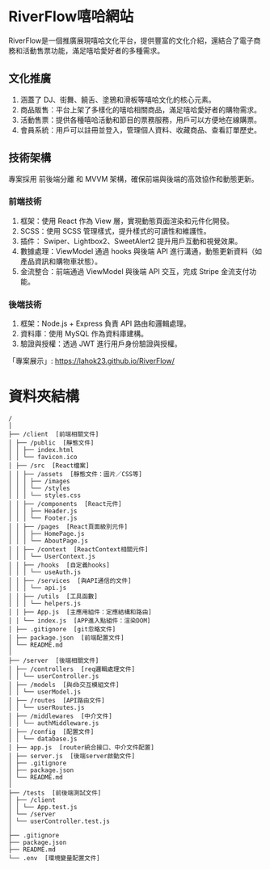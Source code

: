 # RiverFlow嘻哈網站

RiverFlow是一個推廣展現嘻哈文化平台，提供豐富的文化介紹，還結合了電子商務和活動售票功能，滿足嘻哈愛好者的多種需求。

## 文化推廣
1. 涵蓋了 DJ、街舞、饒舌、塗鴉和滑板等嘻哈文化的核心元素。
2. 商品販售：平台上架了多樣化的嘻哈相關商品，滿足嘻哈愛好者的購物需求。
3. 活動售票：提供各種嘻哈活動和節目的票務服務，用戶可以方便地在線購票。
4. 會員系統：用戶可以註冊並登入，管理個人資料、收藏商品、查看訂單歷史。

## 技術架構

專案採用 前後端分離 和 MVVM 架構，確保前端與後端的高效協作和動態更新。

### 前端技術
1. 框架：使用 React 作為 View 層，實現動態頁面渲染和元件化開發。
2. SCSS：使用 SCSS 管理樣式，提升樣式的可讀性和維護性。
3. 插件： Swiper、Lightbox2、SweetAlert2 提升用戶互動和視覺效果。
4. 數據處理：ViewModel 通過 hooks 與後端 API 進行溝通，動態更新資料（如產品資訊和購物車狀態）。
5. 金流整合：前端通過 ViewModel 與後端 API 交互，完成 Stripe 金流支付功能。

### 後端技術
1. 框架：Node.js + Express 負責 API 路由和邏輯處理。
2. 資料庫：使用 MySQL 作為資料庫建構。
3. 驗證與授權：透過 JWT 進行用戶身份驗證與授權。

「專案展示」: https://lahok23.github.io/RiverFlow/


# 資料夾結構 

```
/
│
├── /client  [前端相關文件]
│ ├── /public  [靜態文件]
│ │ ├── index.html
│ │ └── favicon.ico
│ ├── /src  [React檔案]
│ │ ├── /assets  [靜態文件：圖片／CSS等]
│ │ │ ├── /images
│ │ │ └── /styles
│ │ │ └── styles.css
│ │ ├── /components  [React元件]
│ │ │ ├── Header.js
│ │ │ └── Footer.js
│ │ ├── /pages  [React頁面級別元件]
│ │ │ ├── HomePage.js
│ │ │ └── AboutPage.js
│ │ ├── /context  [ReactContext相關元件]
│ │ │ └── UserContext.js
│ │ ├── /hooks  [自定義hooks]
│ │ │ └── useAuth.js
│ │ ├── /services  [與API通信的文件]
│ │ │ └── api.js
│ │ ├── /utils  [工具函數]
│ │ │ └── helpers.js
│ │ ├── App.js  [主應用組件：定應結構和路由]
│ │ └── index.js  [APP進入點組件：渲染DOM]
│ ├── .gitignore  [git忽略文件]
│ ├── package.json  [前端配置文件]
│ └── README.md
│
├── /server  [後端相關文件]
│ ├── /controllers  [req邏輯處理文件]
│ │ └── userController.js
│ ├── /models  [與db交互模組文件]
│ │ └── userModel.js
│ ├── /routes  [API路由文件]
│ │ └── userRoutes.js
│ ├── /middlewares  [中介文件]
│ │ └── authMiddleware.js
│ ├── /config  [配置文件]
│ │ └── database.js
│ ├── app.js  [router統合接口、中介文件配置]
│ ├── server.js  [後端server啟動文件]
│ ├── .gitignore
│ ├── package.json
│ └── README.md
│
├── /tests  [前後端測試文件]
│ ├── /client
│ │ └── App.test.js
│ └── /server
│ └── userController.test.js
│
├── .gitignore
├── package.json
├── README.md
└── .env  [環境變量配置文件]
```
